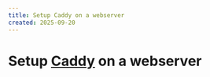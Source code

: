 ```yaml
---
title: Setup Caddy on a webserver
created: 2025-09-20
---
```

# Setup [Caddy](https://caddyserver.com/) on a webserver